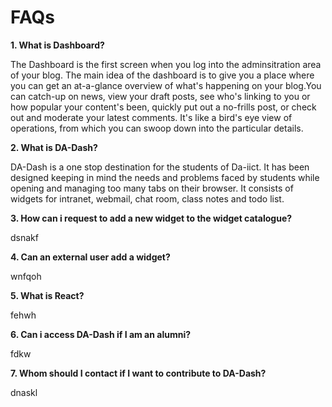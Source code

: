# FAQs

**1. What is Dashboard?**

   The Dashboard is the first screen when you log into the adminsitration area of your blog. The main idea of the dashboard is to give you a place where you can get an at-a-glance overview of what's happening on your blog.You can catch-up on news, view your draft posts, see who's linking to you or how popular your content's been, quickly put out a no-frills post, or check out and moderate your latest comments. It's like a bird's eye view of operations, from which you can swoop down into the particular details.

**2. What is DA-Dash?**

  DA-Dash is a one stop destination for the students of Da-iict. It has been designed keeping in mind the needs and problems faced by students while opening and managing too many tabs on their browser. It consists of widgets for intranet, webmail, chat room, class notes and todo list.
  
**3. How can i request to add a new widget to the widget catalogue?**

dsnakf

**4. Can an external user add a widget?**

wnfqoh

**5. What is React?**

fehwh

**6. Can i access DA-Dash if I am an alumni?**

fdkw

**7. Whom should I contact if I want to contribute to DA-Dash?**

dnaskl